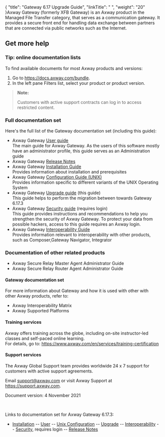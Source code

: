 {
    "title": "Gateway 6.17 Upgrade Guide",
    "linkTitle": "  ",
    "weight": "20"
}<span class="mc-variable axway_variables.Component_Long_Name variable">Axway Gateway</span> (formerly XFB Gateway) is an Axway product in the Managed File Transfer category, that serves as a communication gateway. It provides a secure front end for handling data exchange between partners that are connected via public networks such as the Internet.

## Get more help

### Tip: online documentation lists

To find available documents for most Axway products and versions:

1.  Go to <https://docs.axway.com/bundle>.
2.  In the left pane Filters list, select your product or product version.

> **Note:**
>
> Customers with active support contracts can log in to access restricted content.

### Full documentation set

Here's the full list of the <span class="mc-variable axway_variables.Component_Short_Name variable">Gateway</span> documentation set (including this guide):

-   <span class="mc-variable axway_variables.Component_Long_Name variable">Axway Gateway</span> [User guide](#) [](#)  
    The main guide for <span class="mc-variable axway_variables.Component_Long_Name variable">Axway Gateway</span>. As the users of this software mostly have an administrator profile, this guide serves as an Administration guide
-   <span class="mc-variable axway_variables.Component_Long_Name variable">Axway Gateway</span> [Release Notes](#)
-   <span class="mc-variable axway_variables.Component_Long_Name variable">Axway Gateway</span> [Installation Guide](#)  
    Provides information about installation and prerequisites
-   <span class="mc-variable axway_variables.Component_Long_Name variable">Axway Gateway</span> [Configuration Guide (UNIX)](#)  
    Provides information specific to different variants of the UNIX Operating System
-   <span class="mc-variable axway_variables.Component_Long_Name variable">Axway Gateway</span> [Upgrade guide](#) (this guide)  
    This guide helps to perform the migration between towards <span class="mc-variable axway_variables.Component_Short_Name variable">Gateway</span> <span class="mc-variable axway_variables.Component_long_version variable">6.17.3</span>
-   <span class="mc-variable axway_variables.Component_Long_Name variable">Axway Gateway</span> [Security guide](#) (requires login)  
    This guide provides instructions and recommendations to help you strengthen the security of Axway Gateway. To protect your data from possible hackers, access to this guide requires an Axway login.
-   <span class="mc-variable axway_variables.Component_Long_Name variable">Axway Gateway</span> [Interoperability Guide](#) [](#)  
    Provides information relevant to interoperability with other products, such as <span class="mc-variable suite_variables.ComposerName variable">Composer</span>,<span class="mc-variable axway_variables.prodname.Gateway_Navigator_long variable">Gateway Navigator</span>, <span class="mc-variable suite_variables.IntegratorName variable">Integrator</span>

### Documentation of other related products

-   Axway Secure Relay Master Agent Administrator Guide
-   Axway Secure Relay Router Agent Administrator Guide

#### <span class="mc-variable axway_variables.Component_Short_Name variable">Gateway</span> documentation set

For more information about <span class="mc-variable axway_variables.Component_Short_Name variable">Gateway</span> and how it is used with other with other <span class="mc-variable axway_variables.Company_Name variable">Axway</span> products, refer to:

-   <span class="mc-variable suite_variables.DocNameSUITEInteropMatrix variable">Axway Interoperability Matrix</span>
-   <span class="mc-variable suite_variables.DocNameSUITESupportedPlatforms variable">Axway Supported Platforms</span>

#### Training services

<span class="mc-variable axway_variables.Company_Name variable">Axway</span> offers training across the globe, including on-site instructor-led classes and self-paced online learning.  
For details, go to: <https://www.axway.com/en/services/training-certification>

#### Support services

The <span class="mc-variable axway_variables.Company_Name variable">Axway</span> Global Support team provides worldwide 24 x 7 support for customers with active support agreements.

Email <support@axway.com> or visit <span class="mc-variable axway_variables.Company_Name variable">Axway</span> Support at <a href="https://support.axway.com/" class="hyperlink">https://support.axway.com</a>.

Document version: <span class="mc-variable axway_variables.Release_Date variable">4 November 2021</span>

 

Links to documentation set for Axway Gateway <span class="mc-variable axway_variables.Release_Number variable">6.17.3</span>:

-   [Installation](#) -- [User](#) -- [Unix Configuration](#) -- [Upgrade](#) -- [Interoperability](#) -- [Security](#), requires login -- [Release Notes](#)
